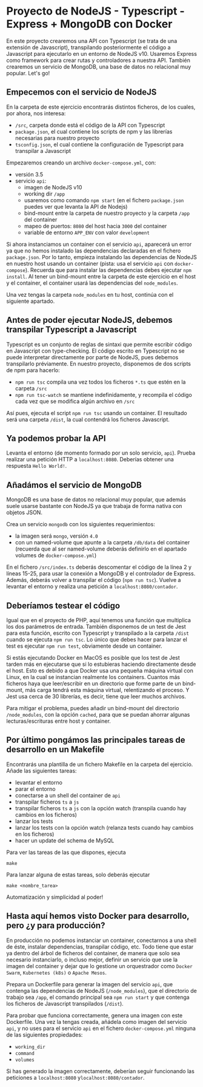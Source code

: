 # Proyecto de NodeJS - Typescript - Express + MongoDB con Docker
En este proyecto crearemos una API con Typescript (se trata de una extensión de Javascript), transpilando posteriormente el código a Javascript para ejecutarlo en un entorno de NodeJS v10. Usaremos Express como framework para crear rutas y controladores a nuestra API. También crearemos un servicio de MongoDB, una base de datos no relacional muy popular. Let's go!

## Empecemos con el servicio de NodeJS
En la carpeta de este ejercicio encontrarás distintos ficheros, de los cuales, por ahora, nos interesa:

- `/src`, carpeta donde está el código de la API con Typescript
- `package.json`, el cual contiene los scripts de npm y las librerías necesarias para nuestro proyecto
- `tsconfig.json`, el cual contiene la configuración de Typescript para transpilar a Javascript

Empezaremos creando un archivo `docker-compose.yml`, con:
- versión 3.5
- servicio `api`:
    - imagen de NodeJS v10
    - working dir `/app`
    - usaremos como comando `npm start` (en el fichero `package.json` puedes ver que levanta la API de Nodejs)
    - bind-mount entre la carpeta de nuestro proyecto y la carpeta `/app` del container
    - mapeo de puertos: `8080` del host hacia `3000` del container
    - variable de entorno `APP_ENV` con valor `development`

Si ahora instanciamos un container con el servicio `api`, aparecerá un error ya que no hemos instalado las dependencias declaradas en el fichero `package.json`. Por lo tanto, empieza instalando las dependencias de NodeJS en nuestro host usando un container (pista: usa el servicio `api` con `docker-compose`). Recuerda que para instalar las dependencias debes ejecutar `npm install`. Al tener un bind-mount entre la carpeta de este ejercicio en el host y el container, el container usará las dependencias del `node_modules`.

Una vez tengas la carpeta `node_modules` en tu host, continúa con el siguiente apartado.

## Antes de poder ejecutar NodeJS, debemos transpilar Typescript a Javascript
Typescript es un conjunto de reglas de sintaxi que permite escribir código en Javascript con type-checking. El código escrito en Typescript no se puede interpretar directamente por parte de NodeJS, pues debemos transpilarlo préviamente. En nuestro proyecto, disponemos de dos scripts de npm para hacerlo:
- `npm run tsc` compila una vez todos los ficheros `*.ts` que estén en la carpeta `/src`
- `npm run tsc-watch` se mantiene indefinidamente, y recompila el código cada vez que se modifica algún archivo en `/src`

Así pues, ejecuta el script `npm run tsc` usando un container. El resultado será una carpeta `/dist`, la cual contendrá los ficheros Javascript.

## Ya podemos probar la API
Levanta el entorno (de momento formado por un solo servicio, `api`). Prueba realizar una petición HTTP a `localhost:8080`. Deberías obtener una respuesta `Hello World!`.

## Añadámos el servicio de MongoDB
MongoDB es una base de datos no relacional muy popular, que además suele usarse bastante con NodeJS ya que trabaja de forma nativa con objetos JSON.

Crea un servicio `mongodb` con los siguientes requerimientos:
- la imagen será `mongo`, versión `4.0`
- con un named-volume que apunte a la carpeta `/db/data` del container (recuerda que al ser named-volume deberás definirlo en el apartado volumes de `docker-compose.yml`)

En el fichero `/src/index.ts` deberás descomentar el código de la línea 2 y líneas 15-25, para usar la conexión a MongoDB y el controlador de Express. Además, deberás volver a transpilar el código (`npm run tsc`). Vuelve a levantar el entorno y realiza una petición a `localhost:8080/contador`.

## Deberíamos testear el código
Igual que en el proyecto de PHP, aquí tenemos una función que multiplica los dos parámetros de entrada. También disponemos de un test de Jest para esta función, escrito con Typescript y transpilado a la carpeta `/dist` cuando se ejecuta `npm run tsc`. Lo único que debes hacer para lanzar el test es ejecutar `npm run test`, obviamente desde un container.

Si estás ejecutando Docker en MacOS es posible que los test de Jest tarden más en ejecutarse que si lo estubieras haciendo directamente desde el host. Esto es debido a que Docker usa una pequeña máquina virtual con Linux, en la cual se instancian realmente los containers. Cuantos más ficheros haya que leer/escribir en un directorio que forme parte de un bind-mount, más carga tendrá esta máquina virtual, relentizando el proceso. Y Jest usa cerca de 30 librerías, es decir, tiene que leer muchos archivos.

Para mitigar el problema, puedes añadir un bind-mount del directorio `/node_modules`, con la opción `cached`, para que se puedan ahorrar algunas lecturas/escrituras entre host y container.

## Por último pongámos las principales tareas de desarrollo en un Makefile
Encontrarás una plantilla de un fichero Makefile en la carpeta del ejercicio. Añade las siguientes tareas:

- levantar el entorno
- parar el entorno
- conectarse a un shell del container de `api`
- transpilar ficheros `ts` a `js`
- transpilar ficheros `ts` a `js` con la opción watch (transpila cuando hay cambios en los ficheros)
- lanzar los tests
- lanzar los tests con la opción watch (relanza tests cuando hay cambios en los ficheros)
- hacer un update del schema de MySQL

Para ver las tareas de las que dispones, ejecuta

```make```

Para lanzar alguna de estas tareas, solo deberás ejecutar

```make <nombre_tarea>```

Automatización y simplicidad al poder!

## Hasta aquí hemos visto Docker para desarrollo, pero ¿y para producción?
En producción no podemos instanciar un container, conectarnos a una shell de éste, instalar dependencias, transpilar código, etc. Todo tiene que estar ya dentro del árbol de ficheros del container, de manera que solo sea necesario instanciarlo, o incluso mejor, definir un servicio que use la imagen del container y dejar que lo gestione un orquestrador como `Docker Swarm`, `Kubernetes (k8s)` o `Apache Mesos`.

Prepara un Dockerfile para generar la imagen del servicio `api`, que contenga las dependencias de NodeJS (`/node_modules`), que el directorio de trabajo sea `/app`, el comando principal sea `npm run start` y que contenga los ficheros de Javascript transpilados (`/dist`).

Para probar que funciona correctamente, genera una imagen con este Dockerfile. Una vez la tengas creada, añádela como imagen del servicio `api`, y no uses para el servicio `api` en el fichero `docker-compose.yml` ninguna de las siguientes propiedades:
- `working_dir`
- `command`
- `volumes`

Si has generado la imagen correctamente, deberían seguir funcionando las peticiones a `localhost:8080` y`localhost:8080/contador`.

